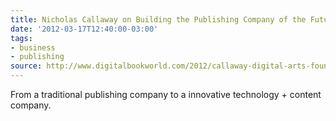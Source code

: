 ```yaml
---
title: Nicholas Callaway on Building the Publishing Company of the Future
date: '2012-03-17T12:40:00-03:00'
tags:
- business
- publishing
source: http://www.digitalbookworld.com/2012/callaway-digital-arts-founder-nicholas-callaway-on-building-the-publishing-company-of-the-future/
---
```

From a traditional publishing company to a innovative technology + content company.
